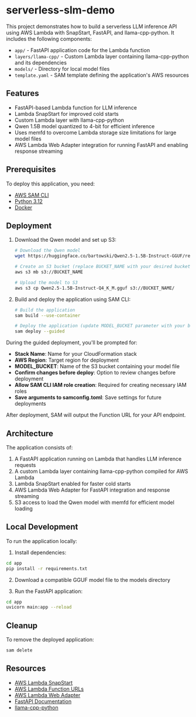 # serverless-slm-demo

This project demonstrates how to build a serverless LLM inference API using AWS Lambda with SnapStart, FastAPI, and llama-cpp-python. It includes the following components:

- `app/` - FastAPI application code for the Lambda function
- `layers/llama-cpp/` - Custom Lambda layer containing llama-cpp-python and its dependencies
- `models/` - Directory for local model files
- `template.yaml` - SAM template defining the application's AWS resources

## Features

- FastAPI-based Lambda function for LLM inference
- Lambda SnapStart for improved cold starts
- Custom Lambda layer with llama-cpp-python
- Qwen 1.5B model quantized to 4-bit for efficient inference
- Uses memfd to overcome Lambda storage size limitations for large model files
- AWS Lambda Web Adapter integration for running FastAPI and enabling response streaming

## Prerequisites

To deploy this application, you need:

* [AWS SAM CLI](https://docs.aws.amazon.com/serverless-application-model/latest/developerguide/serverless-sam-cli-install.html)
* [Python 3.12](https://www.python.org/downloads/)
* [Docker](https://hub.docker.com/search/?type=edition&offering=community)

## Deployment

1. Download the Qwen model and set up S3:
   ```bash
   # Download the Qwen model
   wget https://huggingface.co/bartowski/Qwen2.5-1.5B-Instruct-GGUF/resolve/main/Qwen2.5-1.5B-Instruct-Q4_K_M.gguf
   
   # Create an S3 bucket (replace BUCKET_NAME with your desired bucket name)
   aws s3 mb s3://BUCKET_NAME
   
   # Upload the model to S3
   aws s3 cp Qwen2.5-1.5B-Instruct-Q4_K_M.gguf s3://BUCKET_NAME/
   ```

2. Build and deploy the application using SAM CLI:
   ```bash
   # Build the application
   sam build --use-container

   # Deploy the application (update MODEL_BUCKET parameter with your bucket name)
   sam deploy --guided
   ```

During the guided deployment, you'll be prompted for:

* **Stack Name**: Name for your CloudFormation stack
* **AWS Region**: Target region for deployment
* **MODEL_BUCKET**: Name of the S3 bucket containing your model file
* **Confirm changes before deploy**: Option to review changes before deployment
* **Allow SAM CLI IAM role creation**: Required for creating necessary IAM roles
* **Save arguments to samconfig.toml**: Save settings for future deployments

After deployment, SAM will output the Function URL for your API endpoint.

## Architecture

The application consists of:

1. A FastAPI application running on Lambda that handles LLM inference requests
2. A custom Lambda layer containing llama-cpp-python compiled for AWS Lambda
3. Lambda SnapStart enabled for faster cold starts
4. AWS Lambda Web Adapter for FastAPI integration and response streaming
5. S3 access to load the Qwen model with memfd for efficient model loading

## Local Development

To run the application locally:

1. Install dependencies:
```bash
cd app
pip install -r requirements.txt
```

2. Download a compatible GGUF model file to the models directory

3. Run the FastAPI application:
```bash
cd app
uvicorn main:app --reload
```

## Cleanup

To remove the deployed application:

```bash
sam delete
```

## Resources

- [AWS Lambda SnapStart](https://docs.aws.amazon.com/lambda/latest/dg/snapstart.html)
- [AWS Lambda Function URLs](https://docs.aws.amazon.com/lambda/latest/dg/lambda-urls.html)
- [AWS Lambda Web Adapter](https://github.com/awslabs/aws-lambda-web-adapter)
- [FastAPI Documentation](https://fastapi.tiangolo.com/)
- [llama-cpp-python](https://github.com/abetlen/llama-cpp-python)
